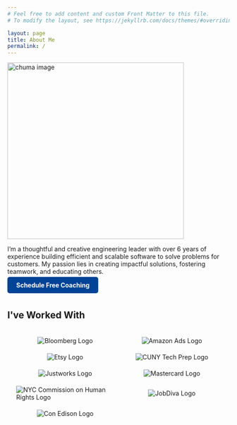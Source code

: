 ```yaml
---
# Feel free to add content and custom Front Matter to this file.
# To modify the layout, see https://jekyllrb.com/docs/themes/#overriding-theme-defaults

layout: page
title: About Me
permalink: /
---
```

<link rel="icon" type="image/png" href="{{ site.baseurl }}/assets/favicon/favicon-48x48.png" sizes="48x48" />
<link rel="icon" type="image/svg+xml" href="{{ site.baseurl }}/assets/favicon/favicon.svg" />
<link rel="shortcut icon" href="{{ site.baseurl }}/assets/favicon/favicon.ico" />
<link rel="apple-touch-icon" sizes="180x180" href="{{ site.baseurl }}/assets/favicon/apple-touch-icon.png" />
<link rel="manifest" href="{{ site.baseurl }}/assets/favicon/site.webmanifest" />

<!-- About Section -->
<section id="about">
  <img src="{{ site.baseurl }}/assets/IMG_7400.JPG" alt="chuma image" width="400" style="max-width: 100%;"/>
  <p>
    I’m a thoughtful and creative engineering leader with over 6 years of experience building efficient and scalable software to solve problems for customers. My passion lies in creating impactful solutions, fostering teamwork, and educating others.
  </p>
  <a href="https://calendly.com/chumomega/free-consult" target="_blank" class="cta-button">Schedule Free Coaching</a>
</section>
<br/>
<section id="logos">
  <h2>I've Worked With</h2>
  <div class="logo-grid">
    <div class="logo-item"><img src="{{ site.baseurl }}/assets/Bloomberg_logo.svg" alt="Bloomberg Logo"></div>
    <div class="logo-item"><img src="{{ site.baseurl }}/assets/amazon_ads.jpg" alt="Amazon Ads Logo"></div>
    <div class="logo-item"><img src="{{ site.baseurl }}/assets/Etsy_logo.png" alt="Etsy Logo"></div>
    <div class="logo-item"><img src="{{ site.baseurl }}/assets/cuny_tech_prep_logo.png" alt="CUNY Tech Prep Logo"></div>
    <div class="logo-item"><img src="{{ site.baseurl }}/assets/justworks_logo.png" alt="Justworks Logo"></div>
    <div class="logo-item"><img src="{{ site.baseurl }}/assets/Mastercard-logo.svg" alt="Mastercard Logo"></div>
    <div class="logo-item"><img src="{{ site.baseurl }}/assets/nyc_cchr_logo.jpg" alt="NYC Commission on Human Rights Logo"></div>
    <div class="logo-item"><img src="{{ site.baseurl }}/assets/JobDiva-Logo.png" alt="JobDiva Logo"></div>
    <div class="logo-item"><img src="{{ site.baseurl }}/assets/ConEd_logo.svg" alt="Con Edison Logo"></div>
  </div>
</section>

<!-- Styles -->
<style>
  .cta-button {
    background-color: #014397; /* Secondary color */
    color: #fff;
    padding: 10px 20px;
    border-radius: 5px;
    text-decoration: none;
    font-weight: bold;
  }

  .cta-button:hover {
    transform: scale(1.1); /* Slightly enlarge the button */
    box-shadow: 0 4px 10px rgba(0, 0, 0, 0.2); /* Add a subtle shadow */
    text-decoration: none; /* Remove underline on hover */
  }

  .cta-button:active {
    background-color: #014397; /* Maintain color after click */
    color: #fff; /* White text remains */
    text-decoration: none; /* Ensure no underline */
  }

  .cta-button:visited {
    background-color: #014397; /* Match default color to avoid dark blue */
    color: #fff; /* Keep white text */
    text-decoration: none; /* Remove underline for visited */
  }

  .logo-grid {
    display: grid;
    grid-template-columns: repeat(auto-fit, minmax(150px, 1fr));
    gap: 20px;
    justify-items: center;
    align-items: center;
    padding: 20px;
  }

  .logo-item img {
    max-height: 100px; /* Limit logo height */
    width: auto; /* Ensure proportional scaling */
  }
</style>

<script>
  document.addEventListener("DOMContentLoaded", function() {
        addAnchorsToHeaders();
  });
</script>